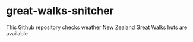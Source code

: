# great-walks-snitcher
This Github repository checks weather New Zealand Great Walks huts are available
